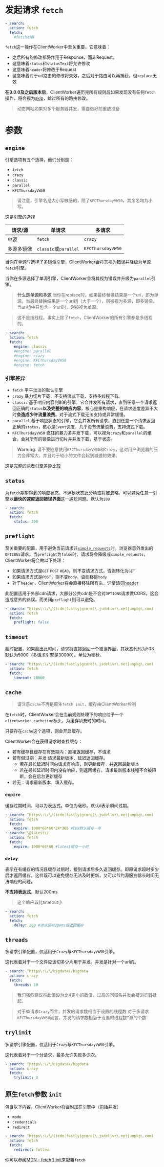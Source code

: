 # 发起请求 `fetch`

```yaml
- search: _ 
  action: fetch
  fetch:
    #fetch参数
```

`fetch`这一操作在ClientWorker中至关重要，它意味着：

- 之后所有的修改都将作用于Response，而非Request。
- 这意味着`status`和`statusText`将允许修改
- 这意味着`header`将修改于Request
- 这意味着对于url路由的修改将失效，之后对于路由可以再捕获，但`replace`无效

**在3.0.0及之后版本后**，ClientWorker遍历完所有规则后如果发现没有任何`fetch`操作，将会视为[skip](/rule/skip)，跳过所有的路由修改。



> 动态网站如果对多个服务器并发，需要做好防重放准备

# 参数

## `engine`

引擎选项有五个选择，他们分别是：

- `fetch`
- `crazy`
- `classic`
- `parallel`
- `KFCThursdayVW50`

> 请注意，引擎名是大小写敏感的，除了`KFCThursdayVW50`，其余名均为小写。

这是引擎的选择

|请求/源|单请求|多请求|
|---------|--------|--------|
|单源|`fetch`|`crazy`|
|多源多镜像|`classic`或`parallel`|`KFCThursdayVW50`|

当你在单源时选择了多镜像引擎，ClientWorker会将其视为错误并降级为单源`fetch`引擎。

当你在多源选择了单源引擎，ClientWorker会将其视为错误并升级为`parallel`引擎。

> **什么是单源和多源**
> 当你在replace时，如果最终替换结果是一个url，即为单源。当最终替换结果是一个url组（大于一个），则被视为多源，即多镜像。
> 当url组中只包含一个url时，则被视为单源。

> 这不是指线程。事实上除了`fetch`，ClientWorker的所有引擎都是多线程的。

```yaml
- search: _ 
  action: fetch
  fetch:
    engine: classic
    #engine: parallel
    #engine: crazy
    #engine: KFCThursdayVW50
    #engine: fetch
```

### 引擎差异

- `fetch` 平平淡淡的默认引擎
- `crazy` 暴力切片下载，不支持流式下载，支持多线程下载。
- `classic` 基于响应内容判断的引擎，它会并发所有请求，直到任意一个请求返回正确的`status`**以及完整的响应内容**，核心是重构响应，在请求速度差异不大时**会造成少许流量浪费**。对于流式下载无法支持或异常缓慢。
- `parallel` 基于响应状态的引擎，它会并发所有请求，直到任意一个请求返回正确的`status`，核心是`Event`调度，几乎没有流量浪费，支持流式下载。
- `KFCThursdayVW50` 疯狂的暴力多并发下载，可以视为`crazy`和`parallel`的组合。会对所有的镜像进行切片并并发下载，基于状态。

> **Warning**: 
> 请不要随意使用`KFCThursdayVW50`和`Crazy`，这对用户浏览器的压力会非常大，并且对于较小的文件会起到减速的效果。

这是[完整的两者引擎差异比较](/ext/engine)

## `status`

为`fetch`期望得到的响应状态，不满足状态此分响应将被忽略。可以避免任意一引擎以**最快的速度返回错误界面**这一尴尬问题。默认为`200`

```yaml
- search: _ 
  action: fetch
  fetch:
    status: 200
```

## `preflight`

至关重要的配置，用于避免当前请求非[`simple_requests`](https://developer.mozilla.org/en-US/docs/Web/HTTP/CORS#simple_requests)时，浏览器意外发出的`OPTIONS`请求。当`preflight`为`false`时，请求将会降级成`simple_requests`，ClientWorker将会做以下处理：

- 如果请求方式是`GET` `POST` `HEAD`，则不变请求方式，否则转化为`GET`
- 如果请求方式是`POST`，则不变`body`，否则移除`body`
- 对于`header`，ClientWorker将会直接移除所有头，详情请见[header](/rule/header)

此配置适用于外部cdn请求，大部分公共cdn是不会对`OPTIONS`请求做CORS，这会造成意外的错误。而关闭`preflight`则可以避免。

```yaml
- search: ^https\:\/\/((cdn|fastly|gcore)\.jsdelivr\.net|unpkg\.com)
  action: fetch
  fetch:
    preflight: false
```

## `timeout`

超时配置，如果超出此时间，请求将直接返回一个错误界面，其状态代码为503，默认为5000（多请求引擎是30000）。单位为毫秒。

```yaml
- search: ^https\:\/\/((cdn|fastly|gcore)\.jsdelivr\.net|unpkg\.com)
  action: fetch
  fetch:
    timeout: 10000
```

## `cache`

> 请注意`cache`不再是原生`fetch init`，缓存由ClientWorker控制

在`fetch`时，ClientWorker会在当前规则处理下的响应给予一个`clientworker_cachetime`标头，为缓存填充时的时间。

只要存在`cache`这个选项，则会开启缓存。

ClientWorker会在获得请求时查找缓存：

- 若有缓存且缓存在有效期内：直接返回缓存，不请求
- 若有但过期：并发 请求最新版本、延迟返回缓存。
  - 若在最长延迟时间内请求有响应，则更新缓存，并返回最新版本
  - 若在最长延迟时间内没有响应，则返回缓存，请求最新版本线程不会被阻断，会在后台更新缓存
- 若无：请求最新版本，填入缓存。



### `expire`

缓存过期时间，可以为表达式。单位为毫秒。默认`0`表示瞬间过期。

```yaml
- search: ^https\:\/\/((cdn|fastly|gcore)\.jsdelivr\.net|unpkg\.com)
  action: fetch
  fetch:
    expire: 1000*60*60*24*365 #CDN默认缓存一年
- search: \@latest\/
  action: fetch
  fetch:
    expire: 1000*60*60 #latest缓存一小时
```

### `delay`

表示在有缓存的情况且缓存过期时，接到请求后多久返回缓存。即原请求超时多少后才返回缓存，这样既可以避免缓存无法及时更新，又可以节约源服务器长时间无法响应的问题。

**不支持表达式**，默认200ms

> 这个值应该比timeout小

```yaml
- search: _
  action: fetch
  fetch:
    delay: 200 #请求超时200ms后返回缓存
```

## `threads`

多请求引擎配置，仅适用于`Crazy`与`KFCThursdayVW50`引擎。

这代表着对于一个文件应该切多少片用于并发。并发是针对一个url的。

```yaml
- search: ^https\:\/\/bigdata\/bigdata
  action: crazy
  fetch:
    threads: 10
```

> 我们强烈建议将此值设为比4更小的数值，过高的同域名并发会被浏览器挂起。

> 对于单请求`Crazy`而言，并发的请求数相当于设置的线程数
> 对于多请求`KFCThursdayVW50`而言，并发的请求数相当于设置的线程数*源的个数

## `trylimit`

多请求引擎配置，仅适用于`Crazy`与`KFCThursdayVW50`引擎。

这代表着对于一个分请求，最多允许失败多少次。

```yaml
- search: ^https\:\/\/bigdata\/bigdata
  action: crazy
  fetch:
    trylimit: 3
```

## 原生`fetch`参数 `init`

包含以下内容，ClientWorker将会附加在引擎中（包括并发）

- `mode`
- `credentials`
- `redirect`

```yaml
- search: ^https\:\/\/((cdn|fastly|gcore)\.jsdelivr\.net|unpkg\.com)
  action: fetch
  fetch:
    redirect: follow
```

你可以参阅[MDN - fetch() init](https://developer.mozilla.org/en-US/docs/Web/API/fetch#init)来配置`fetch`
